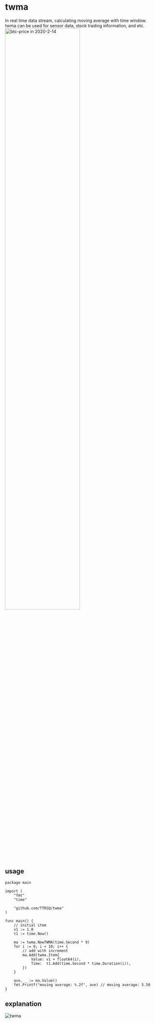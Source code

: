 # twma
In real time data stream, calculating moving average with time window.  
twma can be used for sensor data, stock trading information, and etc.  
<img src="https://user-images.githubusercontent.com/26806928/74592120-81ec0580-5061-11ea-9d6d-66b2d10368bb.png" width="70%" alt="btc-price in 2020-2-14">

## usage

```
package main

import (
	"fmt"
	"time"

	"github.com/TTRSQ/twma"
)

func main() {
	// initial item
	v1 := 1.0
	t1 := time.Now()

	ma := twma.NewTWMA(time.Second * 9)
	for i := 0; i < 10; i++ {
		// add with increment
		ma.Add(twma.Item{
			Value: v1 + float64(i),
			Time:  t1.Add(time.Second * time.Duration(i)),
		})
	}

	ave, _ := ma.Value()
	fmt.Printf("moving average: %.2f", ave) // moving average: 5.50
}
```
## explanation

![twma](https://user-images.githubusercontent.com/26806928/74354165-50273480-4dfe-11ea-8d2a-b22432d116ea.jpeg)
